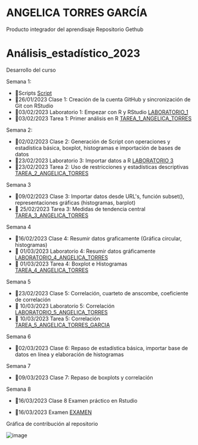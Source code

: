 # ANGELICA TORRES GARCÍA
Producto integrador del aprendisaje 
Repositorio Gethub
# Análisis_estadístico_2023

Desarrollo del curso


Semana 1: 

+ 🌲Scripts [Script](https://github.com/Angelicatorres09/Analisis_estadistico_2023/tree/main/scripts)
+ 🌲26/01/2023 Clase 1: Creación de la cuenta GitHub y sincronización de Git con RStudio
+ 🌲03/02/2023 Laboratorio 1: Empezar con R y RStudio  [LABORATORIO_1](https://github.com/Angelicatorres09/Analisis_estadistico_2023/tree/main/Laboratorios/LABORATORIO_1) 
+ 🌲03/02/2023 Tarea 1: Primer análisis en R [TAREA_1_ANGELICA_TORRES](https://github.com/Angelicatorres09/Analisis_estadistico_2023/tree/main/Tareas/TAREA_1_ANGELICA_TORRES)

Semana 2: 

+ 🌲02/02/2023 Clase 2: Generación de Script con operaciones y estadística básica, boxplot, histogramas e importación de bases de datos
+ 🌲23/02/2023 Laboratorio 3: Importar datos a R [LABORATORIO 3](https://github.com/Angelicatorres09/Analisis_estadistico_2023/tree/main/Laboratorios/LABORATORIO_3)
+ 🌲23/02/2023 Tarea 2: Uso de restricciones y estadísticas descriptivas [TAREA_2_ANGELICA_TORRES](https://github.com/Angelicatorres09/Analisis_estadistico_2023/tree/main/Tareas/TAREA_2_ANGELICA_TORRES)

Semana 3

+ 🌲09/02/2023 Clase 3: Importar datos desde URL's, función subset(), representaciones gráficas (histogramas, barplot) 
+ 🌲 25/02/2023 Tarea 3: Medidas de tendencia central [TAREA_3_ANGELICA_TORRES](https://github.com/Angelicatorres09/Analisis_estadistico_2023/tree/main/Tareas/TAREA_3_ANGELICA_TORRES)

Semana 4

+ 🌲16/02/2023 Clase 4: Resumir datos graficamente (Gráfica circular, histogramas)
+ 🌲 01/03/2023 Laboratorio 4: Resumir datos gráficamente [LABORATORIO_4_ANGELICA_TORRES](https://github.com/Angelicatorres09/Analisis_estadistico_2023/tree/main/Laboratorios/LABORATORIO%204)
+ 🌲 01/03/2023 Tarea 4: Boxplot e Histogramas [TAREA_4_ANGELICA_TORRES](https://github.com/Angelicatorres09/Analisis_estadistico_2023/tree/main/Tareas/TAREA_4_ANGELICA_TORRES)

Semana 5

+ 🌲23/02/2023 Clase 5: Correlación, cuarteto de anscombe, coeficiente de correlación
+ 🌲 10/03/2023 Laboratorio 5: Correlación [LABORATORIO_5_ANGELICA_TORRES](https://github.com/Angelicatorres09/Analisis_estadistico_2023/tree/main/Laboratorios/LABORATORIO_5)
+ 🌲 10/03/2023 Tarea 5: Correlación [TAREA_5_ANGELICA_TORRES_GARCIA](https://github.com/Angelicatorres09/Analisis_estadistico_2023/tree/main/Tareas/TAREA_5_ANGELICA_TORRES)

Semana 6

+ 🌲02/03/2023 Clase 6: Repaso de estadística básica, importar base de datos en línea y elaboración de histogramas

Semana 7

+ 🌲09/03/2023 Clase 7: Repaso de boxplots y correlación

Semana 8

+ 🌲16/03/2023 Clase 8 Examen práctico en Rstudio 

+ 🌲16/03/2023 Examen [EXAMEN](https://github.com/Angelicatorres09/Analisis_estadistico_2023/tree/main/Examen) 


Gráfica de contribución al repositorio

![image](https://user-images.githubusercontent.com/123663367/232902229-8de4ee7d-d9d4-4634-9500-b88038b1aec1.png)





